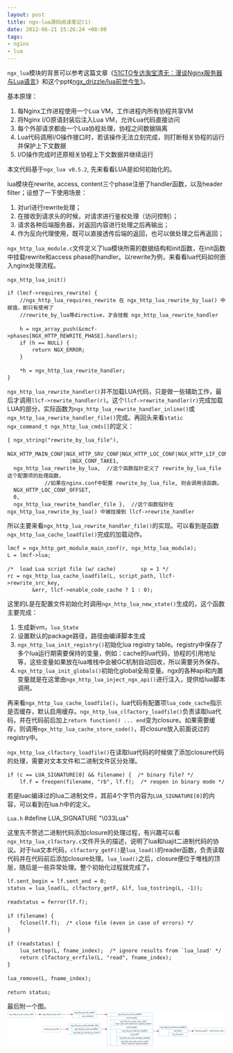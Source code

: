 ```yaml
--- 
layout: post
title: ngx-lua源码阅读笔记(1)
date: 2012-06-21 15:26:24 +08:00
tags:
- nginx
- lua
---
```

`ngx_lua`模块的背景可以参考这篇文章《<a href="http://os.51cto.com/art/201112/307610.htm">51CTO专访淘宝清无：漫谈Nginx服务器与Lua语言</a>》和这个ppt《<a href="https://docs.google.com/present/view?id=dddqrph4_23gmctkmcg&pli=1">ngx_drizzle/lua前世今生</a>》。

基本原理：

1. 每Nginx工作进程使用一个Lua VM，工作进程内所有协程共享VM
2. 将Nginx I/O原语封装后注入Lua VM，允许Lua代码直接访问
3. 每个外部请求都由一个Lua协程处理，协程之间数据隔离
4. Lua代码调用I/O操作接口时，若该操作无法立刻完成，则打断相关协程的运行并保护上下文数据
5. I/O操作完成时还原相关协程上下文数据并继续运行

本文代码基于`ngx_lua v0.5.2`, 先来看看LUA是如何初始化的。

lua模块在rewrite, access, content三个phase注册了handler函数，以及header filter；设想了一下使用场景：

1. 对url进行rewrite处理；
2. 在接收到请求头的时候，对请求进行鉴权处理（访问控制）；
3. 请求各种后端服务器，对返回内容进行处理之后再输出；
4. 作为反向代理使用，既可以直接透传后端的返回，也可以做处理之后再返回；

`ngx_http_lua_module.c`文件定义了lua模块所需的数据结构和init函数，在init函数中挂载rewrite和access phase的handler。以rewrite为例，来看看lua代码如何嵌入nginx处理流程。

`ngx_http_lua_init()`

    if (lmcf->requires_rewrite) {
        //ngx_http_lua_requires_rewrite 在 ngx_http_lua_rewrite_by_lua() 中赋值，即只有使用了
        //rewrite_by_lua等directive，才会挂载 ngx_http_lua_rewrite_handler
        
        h = ngx_array_push(&cmcf->phases[NGX_HTTP_REWRITE_PHASE].handlers);
        if (h == NULL) {
            return NGX_ERROR;
        }

        *h = ngx_http_lua_rewrite_handler;
    }
    
`ngx_http_lua_rewrite_handler()`并不加载LUA代码，只是做一些辅助工作，最后才调用`llcf->rewrite_handler(r)`。这个`llcf->rewrite_handler(r)`完成加载LUA的部分，实际函数为`ngx_http_lua_rewrite_handler_inline()`或`ngx_http_lua_rewrite_handler_file()`完成。再回头来看`static ngx_command_t ngx_http_lua_cmds[]`的定义：

    { ngx_string("rewrite_by_lua_file"),
      NGX_HTTP_MAIN_CONF|NGX_HTTP_SRV_CONF|NGX_HTTP_LOC_CONF|NGX_HTTP_LIF_CONF
                        |NGX_CONF_TAKE1,
      ngx_http_lua_rewrite_by_lua,  //这个函数指针定义了 rewrite_by_lua_file 这个配置项的处理函数，
                //如果在nginx.conf中配置 rewrite_by_lua_file, 则会调用该函数。
      NGX_HTTP_LOC_CONF_OFFSET,
      0,
      ngx_http_lua_rewrite_handler_file },  //这个函数指针在 ngx_http_lua_rewrite_by_lua() 中被挂接到 llcf->rewrite_handler

所以主要来看`ngx_http_lua_rewrite_handler_file()`的实现。可以看到是函数`ngx_http_lua_cache_loadfile()`完成的加载动作。

    lmcf = ngx_http_get_module_main_conf(r, ngx_http_lua_module);
    L = lmcf->lua;

    /*  load Lua script file (w/ cache)        sp = 1 */
    rc = ngx_http_lua_cache_loadfile(L, script_path, llcf->rewrite_src_key,
            &err, llcf->enable_code_cache ? 1 : 0);

这里的L是在配置文件初始化时调用`ngx_http_lua_new_state()`生成的，这个函数主要完成：

1. 生成新vm，`lua_State`
2. 设置默认的package路径，路径由编译脚本生成
3. `ngx_http_lua_init_registry()`初始化lua registry table。registry中保存了多个lua运行期需要保持的变量，例如：cache的lua代码，协程的引用地址等，这些变量如果放在lua堆栈中会被GC机制自动回收，所以需要另外保存。
4. `ngx_http_lua_init_globals()`初始化global全局变量。ngx的各种api和内置变量就是在这里由`ngx_http_lua_inject_ngx_api()`进行注入，提供给lua脚本调用。

再来看`ngx_http_lua_cache_loadfile()`，lua代码有配置项`lua_code_cache`指示是否缓存，默认启用缓存。`ngx_http_lua_clfactory_loadfile()`负责读取lua代码，并在代码前后加上`return function() ... end`变为closure。如果需要缓存，则调用`ngx_http_lua_cache_store_code()`，将closure放入前面说过的registry中。

`ngx_http_lua_clfactory_loadfile()`在读取lua代码的时候做了添加closure代码的处理，需要对文本文件和二进制文件区分处理。

    if (c == LUA_SIGNATURE[0] && filename) {  /* binary file? */
        lf.f = freopen(filename, "rb", lf.f);  /* reopen in binary mode */

若是luac编译过的lua二进制文件，其前4个字节内容为`LUA_SIGNATURE[0]`的内容，可以看到在lua.h中的定义。

`Lua.h`
    #define LUA_SIGNATURE   "\033Lua"

这里先不赘述二进制代码添加closure的处理过程，有兴趣可以看`ngx_http_lua_clfactory.c`文件开头的描述，说明了lua和luajit二进制代码的协议。对于lua文本代码，`clfactory_getF()`是`lua_load()`的reader函数，负责读取代码并在代码前后添加closure处理。`lua_load()`之后，closure便位于堆栈的顶层，随后是一些异常处理。整个初始化过程就完成了。

    lf.sent_begin = lf.sent_end = 0;
    status = lua_load(L, clfactory_getF, &lf, lua_tostring(L, -1));

    readstatus = ferror(lf.f);

    if (filename) {
        fclose(lf.f);  /* close file (even in case of errors) */
    }

    if (readstatus) {
        lua_settop(L, fname_index);  /* ignore results from `lua_load' */
        return clfactory_errfile(L, "read", fname_index);
    }

    lua_remove(L, fname_index);

    return status;

最后附一个图。
![function img](/assets/uploads/2012/06/ngx-lua.load.png)

